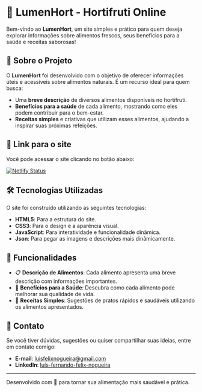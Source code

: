 # 🌿 LumenHort - Hortifruti Online

Bem-vindo ao **LumenHort**, um site simples e prático para quem deseja explorar informações sobre alimentos frescos, seus benefícios para a saúde e receitas saborosas!

## 📖 Sobre o Projeto

O **LumenHort** foi desenvolvido com o objetivo de oferecer informações úteis e acessíveis sobre alimentos naturais. É um recurso ideal para quem busca:

- Uma **breve descrição** de diversos alimentos disponíveis no hortifruti.
- **Benefícios para a saúde** de cada alimento, mostrando como eles podem contribuir para o bem-estar.
- **Receitas simples** e criativas que utilizam esses alimentos, ajudando a inspirar suas próximas refeições.

## 🚀 Link para o site

Você pode acessar o site clicando no botão abaixo:

[![Netlify Status](https://api.netlify.com/api/v1/badges/a398233a-c13a-49a3-b08e-e0c6313ac8aa/deploy-status)](https://lumenshort.netlify.app/main)

## 🛠️ Tecnologias Utilizadas

O site foi construído utilizando as seguintes tecnologias:

- **HTML5**: Para a estrutura do site.
- **CSS3**: Para o design e a aparência visual.
- **JavaScript**: Para interatividade e funcionalidade dinâmica.
- **Json**: Para pegar as imagens e descrições mais dinâmicamente.

## 📝 Funcionalidades

- 📋 **Descrição de Alimentos**: Cada alimento apresenta uma breve descrição com informações importantes.
- 💊 **Benefícios para a Saúde**: Descubra como cada alimento pode melhorar sua qualidade de vida.
- 🍴 **Receitas Simples**: Sugestões de pratos rápidos e saudáveis utilizando os alimentos apresentados.

## 📧 Contato

Se você tiver dúvidas, sugestões ou quiser compartilhar suas ideias, entre em contato comigo:

- **E-mail**: [luisfelixnogueira@gmail.com](mailto:luisfelixnogueira@gmail.com?subject=Contato&body=Olá,%20gostaria%20de%20saber%20mais%20sobre%20o%20projeto.)
- **LinkedIn**: [luís-fernando-felix-nogueira](https://www.linkedin.com/in/lu%C3%ADs-fernando-felix-nogueira-734154288/)


---

Desenvolvido com 💚 para tornar sua alimentação mais saudável e prática.
